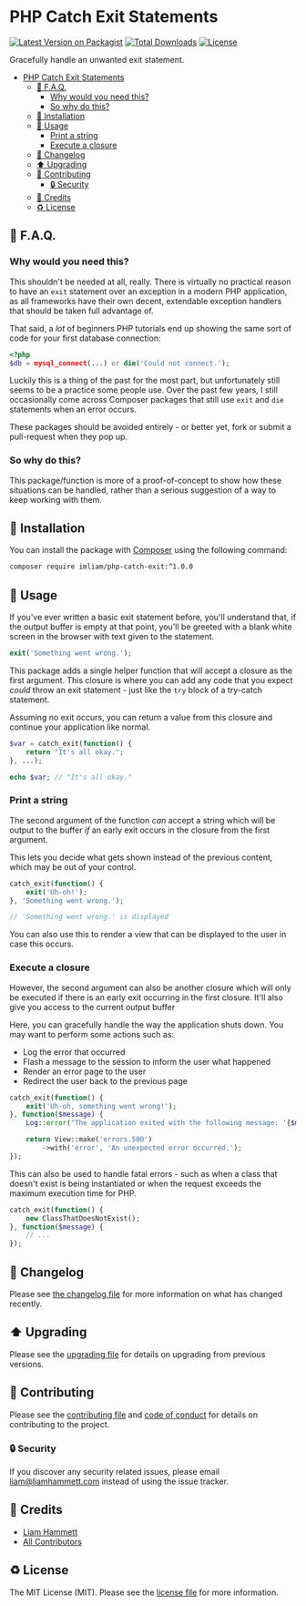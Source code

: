 # PHP Catch Exit Statements

[![Latest Version on Packagist](https://img.shields.io/packagist/v/imliam/php-catch-exit.svg)](https://packagist.org/packages/imliam/php-catch-exit)
[![Total Downloads](https://img.shields.io/packagist/dt/imliam/php-catch-exit.svg)](https://packagist.org/packages/imliam/php-catch-exit)
[![License](https://img.shields.io/github/license/imliam/php-catch-exit.svg)](LICENSE.md)

Gracefully handle an unwanted exit statement.

<!-- TOC -->

- [PHP Catch Exit Statements](#php-catch-exit-statements)
    - [🤔 F.A.Q.](#🤔-faq)
        - [Why would you need this?](#why-would-you-need-this)
        - [So why do this?](#so-why-do-this)
    - [💾 Installation](#💾-installation)
    - [📝 Usage](#📝-usage)
        - [Print a string](#print-a-string)
        - [Execute a closure](#execute-a-closure)
    - [🔖 Changelog](#🔖-changelog)
    - [⬆️ Upgrading](#⬆️-upgrading)
    - [🎉 Contributing](#🎉-contributing)
        - [🔒 Security](#🔒-security)
    - [👷 Credits](#👷-credits)
    - [♻️ License](#♻️-license)

<!-- /TOC -->

## 🤔 F.A.Q.

### Why would you need this?

This shouldn't be needed at all, really. There is virtually no practical reason to have an `exit` statement over an exception in a modern PHP application, as all frameworks have their own decent, extendable exception handlers that should be taken full advantage of.

That said, a _lot_ of beginners PHP tutorials end up showing the same sort of code for your first database connection:

```php
<?php
$db = mysql_connect(...) or die('Could not connect.');
```

Luckily this is a thing of the past for the most part, but unfortunately still seems to be a practice some people use. Over the past few years, I still occasionally come across Composer packages that still use `exit` and `die` statements when an error occurs.

These packages should be avoided entirely - or better yet, fork or submit a pull-request when they pop up.

### So why do this?

This package/function is more of a proof-of-concept to show how these situations can be handled, rather than a serious suggestion of a way to keep working with them.

## 💾 Installation

You can install the package with [Composer](https://getcomposer.org/) using the following command:

```bash
composer require imliam/php-catch-exit:^1.0.0
```

## 📝 Usage

If you've ever written a basic exit statement before, you'll understand that, if the output buffer is empty at that point, you'll be greeted with a blank white screen in the browser with text given to the statement.

``` php
exit('Something went wrong.');
```

This package adds a single helper function that will accept a closure as the first argument. This closure is where you can add any code that you expect _could_ throw an exit statement - just like the `try` block of a try-catch statement.

Assuming no exit occurs, you can return a value from this closure and continue your application like normal.

```php
$var = catch_exit(function() {
    return "It's all okay.";
}, ...);

echo $var; // "It's all okay."
```

### Print a string

The second argument of the function _can_ accept a string which will be output to the buffer _if_ an early exit occurs in the closure from the first argument.

This lets you decide what gets shown instead of the previous content, which may be out of your control.

```php
catch_exit(function() {
    exit('Uh-oh!');
}, 'Something went wrong.');

// 'Something went wrong.' is displayed
```

You can also use this to render a view that can be displayed to the user in case this occurs.

### Execute a closure

However, the second argument can also be another closure which will only be executed if there is an early exit occurring in the first closure. It'll also give you access to the current output buffer

Here, you can gracefully handle the way the application shuts down. You may want to perform some actions such as:

- Log the error that occurred
- Flash a message to the session to inform the user what happened
- Render an error page to the user
- Redirect the user back to the previous page

```php
catch_exit(function() {
    exit('Uh-oh, something went wrong!');
}, function($message) {
    Log::error("The application exited with the following message: '{$message}'");

    return View::make('errors.500')
        ->with('error', 'An unexpected error occurred.');
});
```

This can also be used to handle fatal errors - such as when a class that doesn't exist is being instantiated or when the request exceeds the maximum execution time for PHP.

```php
catch_exit(function() {
    new ClassThatDoesNotExist();
}, function($message) {
    // ...
});
```

## 🔖 Changelog

Please see [the changelog file](CHANGELOG.md) for more information on what has changed recently.

## ⬆️ Upgrading

Please see the [upgrading file](UPGRADING.md) for details on upgrading from previous versions.

## 🎉 Contributing

Please see the [contributing file](CONTRIBUTING.md) and [code of conduct](CODE_OF_CONDUCT.md) for details on contributing to the project.

### 🔒 Security

If you discover any security related issues, please email liam@liamhammett.com instead of using the issue tracker.

## 👷 Credits

- [Liam Hammett](https://github.com/imliam)
- [All Contributors](../../contributors)

## ♻️ License

The MIT License (MIT). Please see the [license file](LICENSE.md) for more information.
